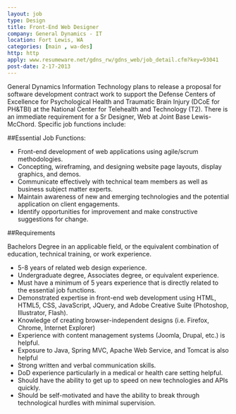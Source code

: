 ```yaml
---
layout: job
type: Design
title: Front-End Web Designer
company: General Dynamics - IT
location: Fort Lewis, WA
categories: [main , wa-des]
http: http
apply: www.resumeware.net/gdns_rw/gdns_web/job_detail.cfm?key=93041
post-date: 2-17-2013
---
```


General Dynamics Information Technology plans to release a proposal for software development contract work to support the Defense Centers of Excellence for Psychological Health and Traumatic Brain Injury (DCoE for PH&TBI) at the National Center for Telehealth and Technology (T2). There is an immediate requirement for a Sr Designer, Web at Joint Base Lewis-McChord. Specific job functions include:

##Essential Job Functions:

* Front-end development of web applications using agile/scrum methodologies.
* Concepting, wireframing, and designing website page layouts, display graphics, and demos.
* Communicate effectively with technical team members as well as business subject matter experts.
* Maintain awareness of new and emerging technologies and the potential application on client engagements.
* Identify opportunities for improvement and make constructive suggestions for change.

##Requirements

Bachelors Degree in an applicable field, or the equivalent combination of education, technical training, or work experience.

* 5-8 years of related web design experience.
* Undergraduate degree, Associates degree, or equivalent experience.
* Must have a minimum of 5 years experience that is directly related to the essential job functions.
* Demonstrated expertise in front-end web development using HTML, HTML5, CSS, JavaScript, JQuery, and Adobe Creative Suite (Photoshop, Illustrator, Flash).
* Knowledge of creating browser-independent designs (i.e. Firefox, Chrome, Internet Explorer)
* Experience with content management systems (Joomla, Drupal, etc.) is helpful.
* Exposure to Java, Spring MVC, Apache Web Service, and Tomcat is also helpful
* Strong written and verbal communication skills.
* DoD experience particularly in a medical or health care setting helpful.
* Should have the ability to get up to speed on new technologies and APIs quickly.
* Should be self-motivated and have the ability to break through technological hurdles with minimal supervision.